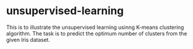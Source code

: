 # unsupervised-learning
This is to illustrate the unsupervised learning usinng K-means clustering algorithm.
The task is to predict the optimum number of clusters from the given Iris dataset.
